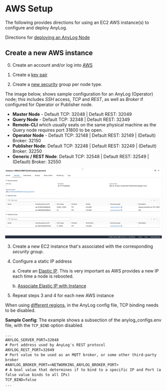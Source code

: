 # AWS Setup

The following provides directions for using an EC2 AWS instance(s) to configure and deploy AnyLog.  

Directions for [deploying an AnyLog Node](deploying_node.md) 

## Create a new AWS instance
0. Create an account and/or log into [AWS](https://aws.amazon.com/) 

1. Create a [key pair](https://docs.aws.amazon.com/AWSEC2/latest/UserGuide/create-key-pairs.html)

2. Create a [new security](https://docs.aws.amazon.com/vpc/latest/userguide/security-groups.html) group per node type. 

The image below, shows sample configuration for an AnyLog (Operator) node; this includes _SSH_ access, _TCP_ and _REST_, as well 
as _Broker_ if configured for Operator or Publisher node. 
* **Master Node** - Default TCP: 32048 | Default REST: 32049 
* **Query Node** - Default TCP: 32348 | Default REST: 32349
* **Remote-CLI** which usually seats on the same physical machine as the Query node requires port 31800 to be open. 
* **Operator Node** - Default TCP: 32148 | Default REST: 32149 | (Default) Broker: 32150
* **Publisher Node**: Default TCP: 32248 | Default REST: 32249 | (Default) Broker: 32250
* **Generic / REST Node**: Default TCP: 32548 | Default REST: 32549 | (Default) Broker: 32550

 
![image](../imgs/aws_sample_security_group.png)

3. Create a new EC2 instance that's associated with the corresponding _security group_.  

4. Configure a static IP address 

    a. Create an [Elastic IP](https://docs.aws.amazon.com/AWSEC2/latest/UserGuide/elastic-ip-addresses-eip.html). 
This is very important as AWS provides a new IP each time a node is rebooted.

    b. [Associate Elastic IP with Instance](https://docs.aws.amazon.com/vpc/latest/userguide/vpc-eips.html)

5. Repeat steps 3 and 4 for each new AWS instance

When using [different regions](https://docs.aws.amazon.com/AmazonRDS/latest/UserGuide/Concepts.RegionsAndAvailabilityZones.html), in the AnyLog config file, TCP binding needs to be disabled. 

**Sample Config**: The example shows a subsection of the anylog_configs.env file, with the `TCP_BIND` option disabled. 
```.env
...
ANYLOG_SERVER_PORT=32048
# Port address used by AnyLog's REST protocol
ANYLOG_REST_PORT=32049
# Port value to be used as an MQTT broker, or some other third-party broker
#ANYLOG_BROKER_PORT=<NETWORKING_ANYLOG_BROKER_PORT>
# A bool value that determines if to bind to a specific IP and Port (a false value binds to all IPs)
TCP_BIND=false 
...
```

 


